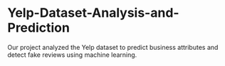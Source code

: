 # Yelp-Dataset-Analysis-and-Prediction
Our project analyzed the Yelp dataset to predict business attributes and detect fake reviews using machine learning. 
